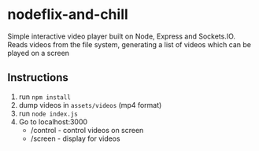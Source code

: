 # nodeflix-and-chill
Simple interactive video player built on Node, Express and Sockets.IO.
Reads videos from the file system, generating a list of videos which can be played on a screen

## Instructions
1. run `npm install`
2. dump videos in `assets/videos` (mp4 format)
2. run `node index.js`
3. Go to localhost:3000
    * /control - control videos on screen
    * /screen - display for videos
